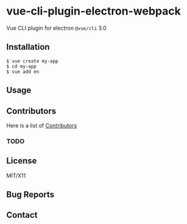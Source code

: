 # vue-cli-plugin-electron-webpack

Vue CLI plugin for electron `@vue/cli` 3.0

## Installation

    $ vue create my-app
    $ cd my-app
    $ vue add en

## Usage

## Contributors
Here is a list of [Contributors]()

### TODO

## License
MIT/X11

## Bug Reports

## Contact